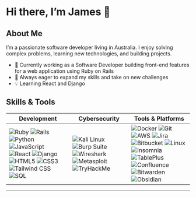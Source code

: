 # Hi there, I’m James 👋

## About Me
I’m a passionate software developer living in Australia. I enjoy solving complex problems, learning new technologies, and building projects.

- 🔭 Currently working as a Software Developer building front-end features for a web application using Ruby on Rails
- 🌱 Always eager to expand my skills and take on new challenges
- 💡 Learning React and Django


## Skills & Tools
| Development                                                                                 | Cybersecurity                                                                       | Tools & Platforms                                                                   |
| ------------------------------------------------------------------------------------------ | ---------------------------------------------------------------------------------- | ---------------------------------------------------------------------------------- |
| ![Ruby](https://img.shields.io/badge/-Ruby-CC342D?style=flat&logo=ruby&logoColor=white)  ![Rails](https://img.shields.io/badge/-Rails-CC0000?style=flat&logo=rubyonrails&logoColor=white)  ![Python](https://img.shields.io/badge/-Python-3776AB?style=flat&logo=python&logoColor=white)  ![JavaScript](https://img.shields.io/badge/-JavaScript-F7DF1E?style=flat&logo=javascript&logoColor=black)  ![React](https://img.shields.io/badge/-React-61DAFB?style=flat&logo=react&logoColor=black)  ![Django](https://img.shields.io/badge/-Django-092E20?style=flat&logo=django&logoColor=white)  ![HTML5](https://img.shields.io/badge/-HTML5-E34F26?style=flat&logo=html5&logoColor=white)  ![CSS3](https://img.shields.io/badge/-CSS3-1572B6?style=flat&logo=css3&logoColor=white)  ![Tailwind CSS](https://img.shields.io/badge/-TailwindCSS-38B2AC?style=flat&logo=tailwindcss&logoColor=white)  ![SQL](https://img.shields.io/badge/-SQL-4479A1?style=flat&logo=postgresql&logoColor=white) | ![Kali Linux](https://img.shields.io/badge/-Kali_Linux-557C94?style=flat&logo=kalilinux&logoColor=white)  ![Burp Suite](https://img.shields.io/badge/-Burp_Suite-FF6600?style=flat&logo=burpsuite&logoColor=white)  ![Wireshark](https://img.shields.io/badge/-Wireshark-1679A7?style=flat&logo=wireshark&logoColor=white)  ![Metasploit](https://img.shields.io/badge/-Metasploit-000000?style=flat&logo=metasploit&logoColor=white)  ![TryHackMe](https://img.shields.io/badge/-TryHackMe-212C42?style=flat&logo=tryhackme&logoColor=white) | ![Docker](https://img.shields.io/badge/-Docker-2496ED?style=flat&logo=docker&logoColor=white)  ![Git](https://img.shields.io/badge/-Git-F05032?style=flat&logo=git&logoColor=white)  ![AWS](https://img.shields.io/badge/-AWS-232F3E?style=flat&logo=amazonaws&logoColor=white)  ![Jira](https://img.shields.io/badge/-Jira-0052CC?style=flat&logo=jira&logoColor=white)  ![Bitbucket](https://img.shields.io/badge/-Bitbucket-0052CC?style=flat&logo=bitbucket&logoColor=white)  ![Linux](https://img.shields.io/badge/-Linux-FCC624?style=flat&logo=linux&logoColor=black)  ![Insomnia](https://img.shields.io/badge/-Insomnia-4000BF?style=flat&logo=insomnia&logoColor=white)  ![TablePlus](https://img.shields.io/badge/-TablePlus-FFCC00?style=flat&logo=tableplus&logoColor=black)  ![Confluence](https://img.shields.io/badge/-Confluence-172B4D?style=flat&logo=confluence&logoColor=white)  ![Bitwarden](https://img.shields.io/badge/-Bitwarden-175DDC?style=flat&logo=bitwarden&logoColor=white)  ![Obsidian](https://img.shields.io/badge/-Obsidian-483699?style=flat&logo=obsidian&logoColor=white) |




---

